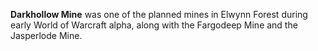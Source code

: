 **Darkhollow Mine** was one of the planned mines in Elwynn Forest during early World of Warcraft alpha, along with the Fargodeep Mine and the Jasperlode Mine. 